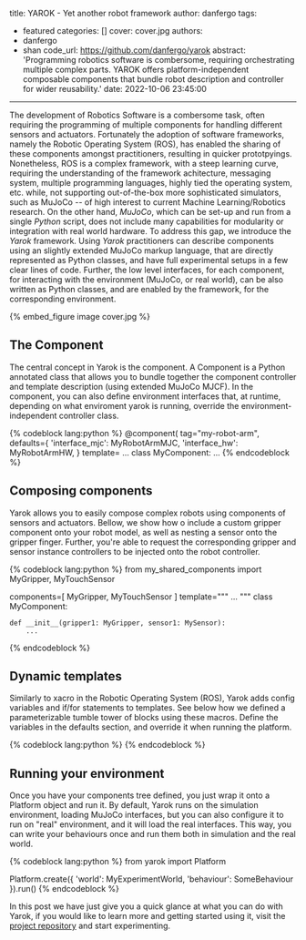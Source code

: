 title: YAROK - Yet another robot framework
author: danfergo
tags:
  - featured
categories: []
cover: cover.jpg
authors:
  - danfergo
  - shan
code_url: https://github.com/danfergo/yarok
abstract: 'Programming robotics software is combersome, requiring orchestrating multiple complex parts. YAROK offers platform-independent composable components that bundle robot description and controller for wider reusability.'
date: 2022-10-06 23:45:00
---

The development of Robotics Software is a combersome task, often requiring the programming of multiple components for handling different sensors and actuators. Fortunately the adoption of software frameworks, namely the Robotic Operating System (ROS), has enabled the sharing of these components amongst practitioners, resulting in quicker prototpyings. Nonetheless, ROS is a complex framework, with a steep learning curve, requiring the understanding of the framework achitecture, messaging system, multiple programming languages, highly tied the operating system, etc. while, not supporting out-of-the-box more sophisticated simulators, such as MuJoCo -- of high interest to current Machine Learning/Robotics research. On the other hand, *MuJoCo*, which can be set-up and run from a single *Python* script, does not include many capabilities for modularity or integration with real world hardware. To address this gap, we introduce the *Yarok* framework. Using *Yarok* practitioners can describe components using an slightly extended MuJoCo markup language, that are directly represented as Python classes, and have full experimental setups in a few clear lines of code. Further, the low level interfaces, for each component, for interacting with the environment (MuJoCo, or real world), can be also written as Python classes, and are enabled by the framework, for the corresponding environment.  

{% embed_figure image cover.jpg %}



## The Component

The central concept in Yarok is the component. A Component is a Python annotated class that allows you to bundle together the component controller and template description (using extended MuJoCo MJCF). In the component, you can also define environment interfaces that, at runtime, depending on what enviroment yarok is running, override the environment-independent controller class.

{% codeblock lang:python %}
@component(
    tag="my-robot-arm",
    defaults={
        'interface_mjc': MyRobotArmMJC,
        'interface_hw': MyRobotArmHW,
    }
    template= ...
class MyComponent:
        ...
{% endcodeblock %}


## Composing components
Yarok allows you to easily compose complex robots using components of sensors and actuators. Bellow, we show how o include a custom gripper component onto your robot model, as well as nesting a sensor onto the gripper finger. Further, you're able to request the corresponding gripper and sensor instance controllers to be injected onto the robot controller. 

{% codeblock lang:python %}
from my_shared_components import MyGripper, MyTouchSensor

components=[
    MyGripper, MyTouchSensor
]
template="""
    <my-gripper name="gripper1">
        <my-sensor name="sensor1" parent="finger1_tip"></my-sensor>
    </my-gripper>
    ...
"""
class MyComponent:

    def __init__(gripper1: MyGripper, sensor1: MySensor):
        ...
{% endcodeblock %}


## Dynamic templates

Similarly to xacro in the Robotic Operating System (ROS), Yarok adds config variables and if/for statements to templates. See below how we defined a parameterizable tumble tower of blocks using these macros. Define the variables in the defaults section, and override it when running the platform.

{% codeblock lang:python %}
<for each='range(rows)' as='z'>
    <for each='range(cols)' as='x'>
        <body pos="
            ${0.5 + 0.082*x if z % 2 == 0 else 0.58}
            ${0.48 if z % 2 == 0 else 0.4 + 0.082*x}
            ${0.061*z}"
            euler="0 0 ${0 if z % 2 == 0 else 1.57}">
            <freejoint/>
            <geom class='tt-block'/>
        </body>
    </for>
</for>
{% endcodeblock %}

## Running your environment

Once you have your components tree defined, you just wrap it onto a Platform object and run it. By default, Yarok runs on the simulation environment, loading MuJoCo interfaces, but you can also configure it to run on "real" environment, and it will load the real interfaces. This way, you can write your behaviours once and run them both in simulation and the real world. 

{% codeblock lang:python %}
from yarok import Platform

Platform.create({
    'world': MyExperimentWorld,
    'behaviour': SomeBehaviour
}).run()
{% endcodeblock %}

In this post we have just give you a quick glance at what you can do with Yarok, if you would like to learn more and getting started using it, visit the [project repository](https://github.com/danfergo/yarok) and start experimenting.